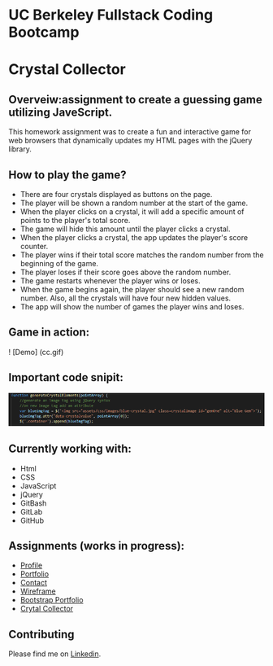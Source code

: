# UC Berkeley Fullstack Coding Bootcamp

# Crystal Collector

## Overveiw:assignment to create a guessing game utilizing JaveScript.
This homework assignment was to create a fun and interactive game for web browsers that dynamically updates my HTML pages with the jQuery library.

## How to play the game?
- There are four crystals displayed as buttons on the page.
- The player will be shown a random number at the start of the game.
- When the player clicks on a crystal, it will add a specific amount of points to the player's total score.
- The game will hide this amount until the player clicks a crystal.
- When the player clicks a crystal, the app updates the player's score counter.
- The player wins if their total score matches the random number from the beginning of the game.
- The player loses if their score goes above the random number.
- The game restarts whenever the player wins or loses.
- When the game begins again, the player should see a new random number. Also, all the crystals will have four new hidden values.
- The app will show the number of games the player wins and loses.

## Game in action:
! [Demo] (cc.gif)

## Important code snipit:
<img src="assets/css/images/codeSnippit.PNG">

## Currently working with:

- Html
- CSS
- JavaScript
- jQuery
- GitBash
- GitLab
- GitHub

## Assignments (works in progress):

- [Profile](https://github.com/Mamitin/Basic-portfolio/blob/master/portfolio.html)
- [Portfolio](https://github.com/Mamitin/Basic-portfolio/blob/master/portfolio.html)
- [Contact](https://github.com/Mamitin/Basic-portfolio/blob/master/contact.html)
- [Wireframe](https://github.com/Mamitin/HW-Wireframe/blob/master/index.html)
- [Bootstrap Portfolio](https://github.com/Mamitin/Bootstrap-Portfolio/blob/master/index.html)
- [Crytal Collector](https://mamitin.github.io/unit-4-game/blob/master/index.html)

## Contributing
Please find me on [Linkedin](https://www.linkedin.com/in/monica-amitin-58635475/).